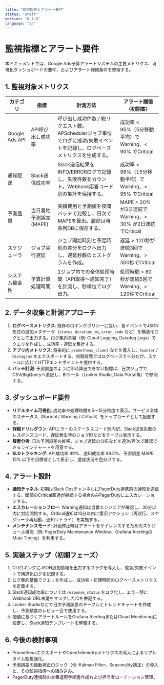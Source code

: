 ```yaml
---
title: "監視指標とアラート要件"
status: "Draft"
version: "0.1.0"
language: "ja"
---
```


# 監視指標とアラート要件

本ドキュメントでは、Google Ads予算アラートシステムの主要メトリクス、可視化ダッシュボードの要件、およびアラート発砲条件を整理する。

## 1. 監視対象メトリクス

| カテゴリ | 指標 | 計測方法 | アラート閾値（初期案） |
| --- | --- | --- | --- |
| Google Ads API | API呼び出し成功率 | 呼び出し成功件数 / 総リクエスト数。APSchedulerジョブ単位でログに成功/失敗イベントを記録し、ログベースメトリクスを生成する。 | 成功率 < 95%（5分移動平均）でWarning、< 90% でCritical |
| 通知配送 | Slack送信成功率 | Slack送信結果をINFO/ERRORログで記録し、失敗件数をカウント。Webhook応答コード別の集計を保持する。 | 成功率 < 98%（15分移動平均）でWarning、< 95% でCritical |
| 予測品質 | 当日着地予測誤差 (MAPE) | 実績費用と予測値を夜間バッチで比較し、日次でMAPEを算出。履歴は時系列DBに保存する。 | MAPE > 20% が3日連続でWarning、> 30% が2日連続でCritical |
| スケジューラ | ジョブ実行遅延 | ジョブ開始時刻と予定時刻の差分をログへ出力し、遅延秒数のヒストグラムを作成。 | 遅延 > 120秒が連続3回でWarning、> 300秒でCritical |
| システム健全性 | 予算計算処理時間 | 1ジョブ内での全体処理時間（API取得〜通知完了）を計測し、秒単位でログ出力。 | 処理時間 > 60秒が連続5回でWarning、> 120秒でCritical |

## 2. データ収集と計測アプローチ

1. **ログベースメトリクス**: 既存のロギングポリシーに従い、各イベントでJSON形式の追加メタデータ（`status`, `duration_ms`, `error_code` など）を構造化ログとして出力する。ログ集約基盤（例: Cloud Logging, Datadog Logs）でクエリを作成し、成功率・遅延を集計する。
2. **アプリ内メトリクス**: 将来的に `prometheus_client` などを導入し、`Counter` / `Histogram` をエクスポートする。初期段階ではログベースで十分だが、スケールに応じてHTTPエンドポイントを提供する。
3. **バッチ計測**: 予測誤差のように即時算出できない指標は、日次ジョブでCSV/BigQueryへ追記し、BIツール（Looker Studio, Data Portal等）で参照する。

## 3. ダッシュボード要件

- **リアルタイム可視化**: 成功率や処理時間を5〜15分粒度で表示。サービス全体のステータス（Normal / Warning / Critical）をトップカードとして配置する。
- **詳細ドリルダウン**: APIエラーのステータスコード別内訳、Slack送信失敗のレスポンスコード、遅延発生時のジョブIDなどをテーブル表示する。
- **履歴分析**: 日次予測誤差の推移、ジョブ遅延の分布などを週次/月次で確認できるラインチャートを用意する。
- **SLOトラッキング**: API成功率 99%、通知成功率 99.5%、予測誤差 MAPE 15% 以下を目標値として表示し、達成状況を色分けする。

## 4. アラート設計

- **通知チャネル**: 初期はSlack OpsチャンネルにPagerDuty連携前の通知を送信する。閾値のCritical超過が継続する場合のみPagerDutyにエスカレーションする。
- **エスカレーションフロー**: Warning通知は当番エンジニアが確認し、30分以内に対応開始する。Critical通知は10分以内に復旧アクション（再試行、スケジューラ再起動、通知リトライ）を実施する。
- **メンテナンスモード**: 計画停止時はアラートをサイレンスするためのスケジュール機能（例: PagerDuty Maintenance Window、Grafana AlertingのMute Timing）を利用する。

## 5. 実装ステップ（初期フェーズ）

1. CLIロギングにJSON追加情報を出力するフラグを導入し、成功/失敗イベントで構造化ログを記録する。
2. ログ集約基盤でクエリを作成し、成功率・処理時間のログベースメトリクスを定義する。
3. Slack通知成功率については `response_status` をログ化し、エラー時にWebhook URL末尾をマスクしたIDを併記する。
4. Looker Studioなどで日次予測誤差のテーブルとトレンドチャートを作成し、予測精度のレビュー会で使用する。
5. 閾値に基づくアラートルールをGrafana AlertingまたはCloud Monitoringに設定し、Slack通知テンプレートを整備する。

## 6. 今後の検討事項

- PrometheusエクスポートやOpenTelemetryメトリクスの導入によるリアルタイム監視強化。
- 予測誤差の自動補正ロジック（例: Kalman Filter、Seasonality補正）の導入と、その監視指標への組み込み。
- PagerDuty連携時の本番運用手順書作成および担当者ローテーション管理。

